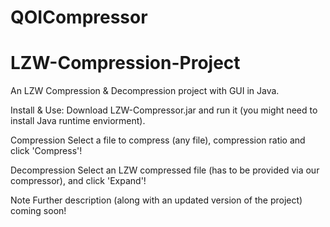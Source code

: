 # QOICompressor
# LZW-Compression-Project
An LZW Compression & Decompression project with GUI in Java.

Install & Use:
Download LZW-Compressor.jar and run it (you might need to install Java runtime enviorment).

Compression
Select a file to compress (any file), compression ratio and click 'Compress'!

Decompression
Select an LZW compressed file (has to be provided via our compressor), and click 'Expand'!

Note
Further description (along with an updated version of the project) coming soon!
